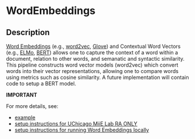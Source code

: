 # WordEmbeddings
## Description
[Word Embeddings](https://towardsdatascience.com/introduction-to-word-embedding-and-word2vec-652d0c2060fa) (e.g., [word2vec](https://proceedings.neurips.cc/paper/2013/file/9aa42b31882ec039965f3c4923ce901b-Paper.pdf), [Glove](https://aclanthology.org/D14-1162.pdf)) and Contextual Word Vectors (e.g., [ELMo](https://aclanthology.org/N18-1202.pdf), [BERT](https://proceedings.neurips.cc/paper/2017/file/3f5ee243547dee91fbd053c1c4a845aa-Paper.pdf)) allows one to capture the context of a word within a document, relation to other words, and semanatic and syntactic similarity. 
This pipeline constructs word vector models (word2vec) which convert words into their vector representations, allowing one to compare words using metrics such as cosine similarity. A future implementation will contain code to setup a BERT model.

**IMPORTANT** 

For more details, see:
- [example](https://github.com/miielab/miienlp/blob/main/examples/wordEmbeddings_example.md) 
- [setup instructions for UChicago MiiE Lab RA ONLY](https://github.com/miielab/miienlp/blob/main/documentation/miie_ra_documentation/wordEmbeddings.md)
- [setup instructions for running Word Embeddings locally](https://github.com/miielab/miienlp/blob/main/documentation/user_documentation/wordEmbeddings.md)




